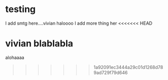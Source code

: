 # testing

I add smtg here....vivian
haloooo
I add more thing her
<<<<<<< HEAD

vivian blablabla
=======
alohaaaa
>>>>>>> 1a92091ec3444a29c01d1268d789ad729f79d646
